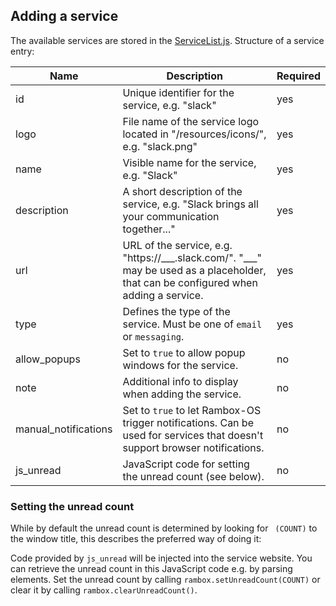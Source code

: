 ## Adding a service

The available services are stored in the [ServiceList.js](app/store/ServicesList.js).
Structure of a service entry:

|Name|Description|Required|
|---|---|---|
|id|Unique identifier for the service, e.g. "slack"|yes|
|logo|File name of the service logo located in "/resources/icons/", e.g. "slack.png"|yes|
|name|Visible name for the service, e.g. "Slack"|yes|
|description|A short description of the service, e.g. "Slack brings all your communication together..."|yes|
|url|URL of the service, e.g. "https://\_\_\_.slack.com/". "\_\_\_" may be used as a placeholder, that can be configured when adding a service.|yes|
|type|Defines the type of the service. Must be one of `email` or `messaging`.|yes|
|allow_popups|Set to `true` to allow popup windows for the service.|no|
|note|Additional info to display when adding the service.|no|
|manual_notifications|Set to `true` to let Rambox-OS trigger notifications. Can be used for services that doesn't support browser notifications.|no|
|js_unread|JavaScript code for setting the unread count (see below).|no|

### Setting the unread count

While by default the unread count is determined by looking for ` (COUNT)` to the window title, this describes the preferred way of doing it:

Code provided by `js_unread` will be injected into the service website.
You can retrieve the unread count in this JavaScript code e.g. by parsing elements.
Set the unread count by calling `rambox.setUnreadCount(COUNT)` or clear it by calling `rambox.clearUnreadCount()`. 
